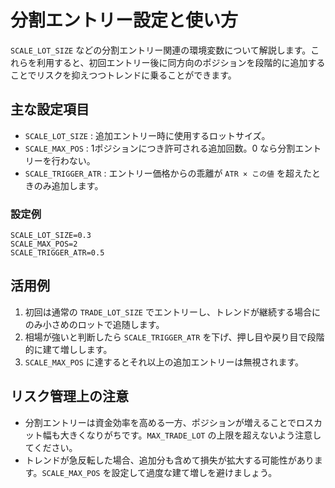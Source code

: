 # 分割エントリー設定と使い方

`SCALE_LOT_SIZE` などの分割エントリー関連の環境変数について解説します。これらを利用すると、初回エントリー後に同方向のポジションを段階的に追加することでリスクを抑えつつトレンドに乗ることができます。

## 主な設定項目

- `SCALE_LOT_SIZE` : 追加エントリー時に使用するロットサイズ。
- `SCALE_MAX_POS` : 1ポジションにつき許可される追加回数。0 なら分割エントリーを行わない。
- `SCALE_TRIGGER_ATR` : エントリー価格からの乖離が `ATR × この値` を超えたときのみ追加します。

### 設定例

```env
SCALE_LOT_SIZE=0.3
SCALE_MAX_POS=2
SCALE_TRIGGER_ATR=0.5
```

## 活用例

1. 初回は通常の `TRADE_LOT_SIZE` でエントリーし、トレンドが継続する場合にのみ小さめのロットで追随します。
2. 相場が強いと判断したら `SCALE_TRIGGER_ATR` を下げ、押し目や戻り目で段階的に建て増しします。
3. `SCALE_MAX_POS` に達するとそれ以上の追加エントリーは無視されます。

## リスク管理上の注意

- 分割エントリーは資金効率を高める一方、ポジションが増えることでロスカット幅も大きくなりがちです。`MAX_TRADE_LOT` の上限を超えないよう注意してください。
- トレンドが急反転した場合、追加分も含めて損失が拡大する可能性があります。`SCALE_MAX_POS` を設定して過度な建て増しを避けましょう。

